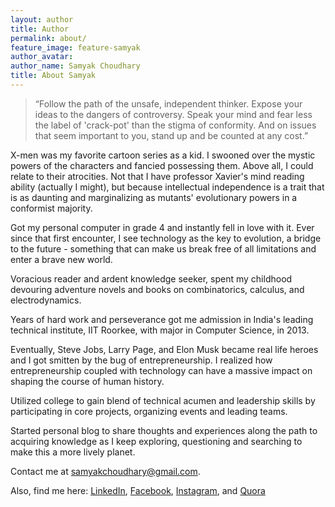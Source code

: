 ```yaml
---
layout: author
title: Author
permalink: about/
feature_image: feature-samyak
author_avatar:
author_name: Samyak Choudhary
title: About Samyak
---
```


> “Follow the path of the unsafe, independent thinker. Expose your ideas to the dangers of controversy. Speak your mind and fear less the label of 'crack-pot' than the stigma of conformity. And on issues that seem important to you, stand up and be counted at any cost.”

X-men was my favorite cartoon series as a kid. I swooned over the mystic powers of the characters and fancied possessing them. Above all, I could relate to their atrocities. Not that I have professor Xavier's mind reading ability (actually I might), but because intellectual independence is a trait that is as daunting and marginalizing as mutants' evolutionary powers in a conformist majority.

Got my personal computer in grade 4 and instantly fell in love with it. Ever since that first encounter, I see technology as the key to evolution, a bridge to the future - something that can make us break free of all limitations and enter a brave new world.

Voracious reader and ardent knowledge seeker, spent my childhood devouring adventure novels and books on combinatorics, calculus, and electrodynamics.

Years of hard work and perseverance got me admission in India's leading technical institute, IIT Roorkee, with major in Computer Science, in 2013.

Eventually, Steve Jobs, Larry Page, and Elon Musk became real life heroes and I got smitten by the bug of entrepreneurship. I realized how entrepreneurship coupled with technology can have a massive impact on shaping the course of human history.

Utilized college to gain blend of technical acumen and leadership skills by participating in core projects, organizing events and leading teams.

Started personal blog to share thoughts and experiences along the path to acquiring knowledge as I keep exploring, questioning and searching to make this a more lively planet. 

Contact me at <a href = "mailto:samyakchoudhary@gmail.com">samyakchoudhary@gmail.com</a>.

Also, find me here:
<a href = "https://www.linkedin.com/in/samyakchoudhary/">LinkedIn</a>,
<a href = "http://facebook.com/samyak.choudhary.355">Facebook</a>,
<a href = "http://instagram.com/samyak.choudhary/">Instagram</a>, and 
<a href = "https://www.quora.com/profile/Samyak-Choudhary">Quora</a>


